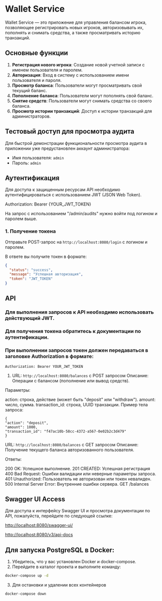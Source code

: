 # Wallet Service

Wallet Service — это приложение для управления балансом игрока, позволяющее регистрировать новых игроков, авторизовывать их, пополнять и снимать средства, а также просматривать историю транзакций.

## Основные функции

1. **Регистрация нового игрока**: Создание новой учетной записи с именем пользователя и паролем.
2. **Авторизация**: Вход в систему с использованием имени пользователя и пароля.
3. **Просмотр баланса**: Пользователи могут просматривать свой текущий баланс.
4. **Пополнение баланса**: Пользователи могут пополнять свой баланс.
5. **Снятие средств**: Пользователи могут снимать средства со своего баланса.
6. **Просмотр истории транзакций**: Доступ к истории транзакций для администраторов.


## Тестовый доступ для просмотра аудита

Для быстрой демонстрации функциональности просмотра аудита в приложении уже предустановлен аккаунт администратора:
- Имя пользователя: `admin`
- Пароль: `admin`

## Аутентификация

Для доступа к защищенным ресурсам API необходимо аутентифицироваться с использованием JWT (JSON Web Token).

Authorization: Bearer {YOUR_JWT_TOKEN}

На запрос с использованием "/admin/audits" нужно войти под логином и паролем выше.


### 1. Получение токена

Отправьте POST-запрос на `http://localhost:8080/login` с логином и паролем.

В ответе вы получите токен в формате:

```json
{
  "status": "success",
  "message": "Успешная авторизация",
  "token": "JWT_TOKEN"
}
```

## API

### Для выполнения запросов к API необходимо использовать действующий JWT.
### Для получения токена обратитесь к документации по аутентификации.
### При выполнении запросов токен должен передаваться в заголовке Authorization в формате:

`Authorization: Bearer YOUR_JWT_TOKEN`

1) URL: `http://localhost:8080/balances` c POST запросом
Описание: Операции с балансом (пополнение или вывод средств).

Параметры:

action: строка, действие (может быть "deposit" или "withdraw").
amount: число, сумма.
transaction_id: строка, UUID транзакции.
Пример тела запроса:

```
{
"action": "deposit",
"amount": 1000,
"transaction_id": "f47ac10b-58cc-4372-a567-0e02b2c3d479"
}
```

URL: `http://localhost:8080/balances` c GET запросом
Описание: Получение текущего баланса авторизованного пользователя.


Ответы:

200 OK: Успешное выполнение.
201 CREATED: Успешная регистрация
400 Bad Request: Ошибки валидации или неверные параметры запроса.
401 Unauthorized: Пользователь не авторизован или токен невалиден.
500 Internal Server Error: Внутренние ошибки сервера.
GET /balances

## Swagger UI Access

Для доступа к интерфейсу Swagger UI и просмотра документации по API, пожалуйста, перейдите по следующей ссылке:

[http://localhost:8080/swagger-ui/](http://localhost:8080/swagger-ui/)

[http://localhost:8080/v3/api-docs](http://localhost:8080/v3/api-docs)



## Для запуска PostgreSQL в Docker:

1. Убедитесь, что у вас установлен Docker и docker-compose.
2. Перейдите в каталог проекта и выполните команду:
```bash
docker-compose up -d
```
3. Для остановки и удалении всех контейнеров
```bash
docker-compose down
```



